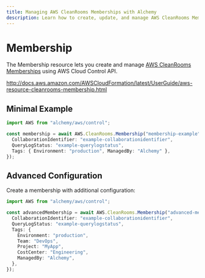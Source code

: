 ```yaml
---
title: Managing AWS CleanRooms Memberships with Alchemy
description: Learn how to create, update, and manage AWS CleanRooms Memberships using Alchemy Cloud Control.
---
```


# Membership

The Membership resource lets you create and manage [AWS CleanRooms Memberships](https://docs.aws.amazon.com/cleanrooms/latest/userguide/) using AWS Cloud Control API.

http://docs.aws.amazon.com/AWSCloudFormation/latest/UserGuide/aws-resource-cleanrooms-membership.html

## Minimal Example

```ts
import AWS from "alchemy/aws/control";

const membership = await AWS.CleanRooms.Membership("membership-example", {
  CollaborationIdentifier: "example-collaborationidentifier",
  QueryLogStatus: "example-querylogstatus",
  Tags: { Environment: "production", ManagedBy: "Alchemy" },
});
```

## Advanced Configuration

Create a membership with additional configuration:

```ts
import AWS from "alchemy/aws/control";

const advancedMembership = await AWS.CleanRooms.Membership("advanced-membership", {
  CollaborationIdentifier: "example-collaborationidentifier",
  QueryLogStatus: "example-querylogstatus",
  Tags: {
    Environment: "production",
    Team: "DevOps",
    Project: "MyApp",
    CostCenter: "Engineering",
    ManagedBy: "Alchemy",
  },
});
```

